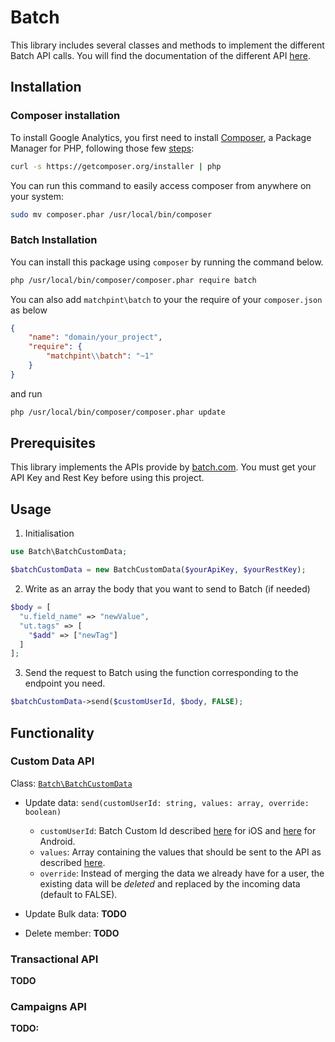 # Batch

This library includes several classes and methods to implement the different Batch API calls. You will find the
documentation of the different API [here](https://batch.com/doc/api/prerequisites.html).

## Installation

### Composer installation

To install Google Analytics, you first need to install [Composer](http://getcomposer.org/), a Package Manager 
for PHP, following those few [steps](http://getcomposer.org/doc/00-intro.md#installation-nix):

```sh
curl -s https://getcomposer.org/installer | php
```

You can run this command to easily access composer from anywhere on your system:

```sh
sudo mv composer.phar /usr/local/bin/composer
```


### Batch Installation


You can install this package using `composer` by running the command below.

```bash
php /usr/local/bin/composer/composer.phar require batch
```

You can also add `matchpint\batch` to your the require of your `composer.json` as below

```json
{
    "name": "domain/your_project",
    "require": {
        "matchpint\\batch": "~1"
    }
}
```

and run

```bash
php /usr/local/bin/composer/composer.phar update
```


## Prerequisites

This library implements the APIs provide by [batch.com](https://batch.com/doc/api/prerequisites.html).
You must get your API Key and Rest Key before using this project.

## Usage


 1. Initialisation

```php
use Batch\BatchCustomData;

$batchCustomData = new BatchCustomData($yourApiKey, $yourRestKey);
```


 2. Write as an array the body that you want to send to Batch (if needed)

```php
$body = [
  "u.field_name" => "newValue",
  "ut.tags" => [
    "$add" => ["newTag"]
  ]
];
```

 3. Send the request to Batch using the function corresponding to the endpoint you need.

 ```php
 $batchCustomData->send($customUserId, $body, FALSE);
 ```


## Functionality

### Custom Data API

Class: [```Batch\BatchCustomData```](https://github.com/MatchPint/batch/blob/feature/documentation/src/Batch/BatchCustomData.php)

 - Update data: `send(customUserId: string, values: array, override: boolean)`

    + `customUserId`: Batch Custom Id described [here](https://batch.com/doc/ios/custom-data/customid.html) for iOS and [here](https://batch.com/doc/android/custom-data/customid.html) for Android.
    + `values`: Array containing the values that should be sent to the API as described [here](https://batch.com/doc/api/custom-data-api/set-update.html#_post-data).
    + `override`: Instead of merging the data we already have for a user, the existing data will be *deleted* and replaced by the incoming data (default to FALSE).

 - Update Bulk data: __TODO__
 - Delete member: __TODO__

### Transactional API

__TODO__

### Campaigns API

__TODO:__
